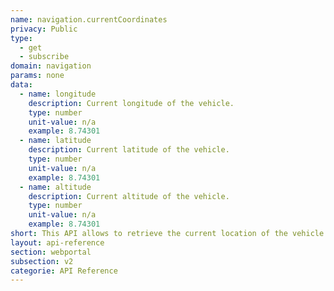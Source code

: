 ```yaml
---
name: navigation.currentCoordinates
privacy: Public
type:
  - get
  - subscribe
domain: navigation
params: none
data:
  - name: longitude
    description: Current longitude of the vehicle.
    type: number
    unit-value: n/a
    example: 8.74301
  - name: latitude
    description: Current latitude of the vehicle.
    type: number
    unit-value: n/a
    example: 8.74301
  - name: altitude
    description: Current altitude of the vehicle.
    type: number
    unit-value: n/a
    example: 8.74301
short: This API allows to retrieve the current location of the vehicle.
layout: api-reference
section: webportal
subsection: v2
categorie: API Reference
---
```


